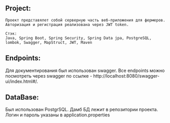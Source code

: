 Project:
---
```
Проект представялет собой серверную часть веб-приложения для фермеров.
Авторизация и регистрация реализована через JWT token.

Стэк:
Java, Spring Boot, Spring Security, Spring Data jpa, PostgreSQL, lombok, Swagger, MapStruct, JWT, Maven
```
## Endpoints:
Для документирования был использован swagger. Все endpoints можно посмотреть через swagger по ссылке - http://localhost:8080/swagger-ui/index.html#/.

## DataBase:
Был использован PostgrSQL. Дамб БД лежит в репозитории проекта. Логин и пароль указаны в application.properties
